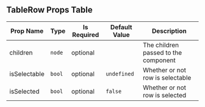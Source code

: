 ## TableRow Props Table
| Prop Name | Type | Is Required | Default Value | Description |
|-|-|-|-|-|
| children| `node`| optional| | The children passed to the component|
| isSelectable| `bool`| optional| `undefined`| Whether or not row is selectable|
| isSelected| `bool`| optional| `false`| Whether or not row is selected|